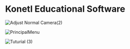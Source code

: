 # Konetl Educational Software

![Adjust Normal Camera(2)](https://user-images.githubusercontent.com/7938140/171505721-d80835cc-547f-41e7-9a14-74f6bb788379.PNG)

![PrincipalMenu](https://user-images.githubusercontent.com/7938140/171505730-7da52a8b-37b2-4a28-8b5d-5f9b3992a4e5.png)

![Tuturial (3)](https://user-images.githubusercontent.com/7938140/171505734-37214ec0-6076-4299-8ee9-7f89fb03cd09.png)
